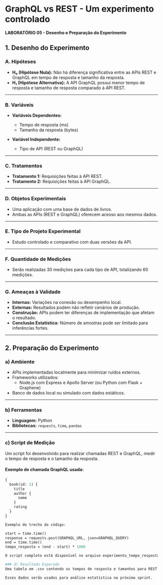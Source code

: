 # GraphQL vs REST - Um experimento controlado

**LABORATÓRIO 05 - Desenho e Preparação do Experimento**

## 1. Desenho do Experimento

### A. Hipóteses

- **H₀ (Hipótese Nula):** Não há diferença significativa entre as APIs REST e GraphQL em tempo de resposta e tamanho da resposta.
- **H₁ (Hipótese Alternativa):** A API GraphQL possui menor tempo de resposta e tamanho de resposta comparado à API REST.

---

### B. Variáveis

- **Variáveis Dependentes:**
  - Tempo de resposta (ms)
  - Tamanho da resposta (bytes)

- **Variável Independente:**
  - Tipo de API (REST ou GraphQL)

---

### C. Tratamentos

- **Tratamento 1:** Requisições feitas à API REST.
- **Tratamento 2:** Requisições feitas à API GraphQL.

---

### D. Objetos Experimentais

- Uma aplicação com uma base de dados de livros.
- Ambas as APIs (REST e GraphQL) oferecem acesso aos mesmos dados.

---

### E. Tipo de Projeto Experimental

- Estudo controlado e comparativo com duas versões da API.

---

### F. Quantidade de Medições

- Serão realizadas 30 medições para cada tipo de API, totalizando 60 medições.

---

### G. Ameaças à Validade

- **Internas:** Variações na conexão ou desempenho local.
- **Externas:** Resultados podem não refletir cenários de produção.
- **Construção:** APIs podem ter diferenças de implementação que afetam o resultado.
- **Conclusão Estatística:** Número de amostras pode ser limitado para inferências fortes.

---

## 2. Preparação do Experimento

### a) Ambiente

- APIs implementadas localmente para minimizar ruídos externos.
- Frameworks utilizados:
  - Node.js com Express e Apollo Server (ou Python com Flask + Graphene)
- Banco de dados local ou simulado com dados estáticos.

---

### b) Ferramentas

- **Linguagem:** Python
- **Bibliotecas:** `requests`, `time`, `pandas`

---

### c) Script de Medição

Um script foi desenvolvido para realizar chamadas REST e GraphQL, medir o tempo de resposta e o tamanho da resposta.

#### Exemplo de chamada GraphQL usada:

```graphql
{
  book(id: 1) {
    title
    author {
      name
    }
    rating
  }
}

Exemplo de trecho do código:

start = time.time()
response = requests.post(GRAPHQL_URL, json=GRAPHQL_QUERY)
end = time.time()
tempo_resposta = (end - start) * 1000

O script completo está disponível no arquivo experimento_tempo_resposta.py.

### d) Resultado Esperado
Uma tabela em .csv contendo os tempos de resposta e tamanhos para REST e GraphQL.

Esses dados serão usados para análise estatística na próxima sprint.

